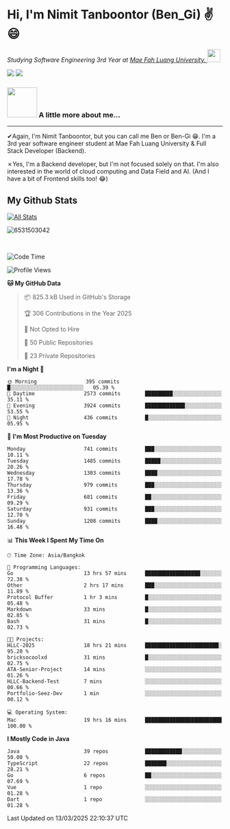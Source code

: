 # Hi, I'm Nimit Tanboontor (Ben_Gi) ✌😄
<p><em>Studying Software Engineering 3rd Year at <a href="https://en.mfu.ac.th/home.html"> Mae Fah Luang University.
</a><img src="https://media.giphy.com/media/WUlplcMpOCEmTGBtBW/giphy.gif" width="30"> </em></p>


[![](https://img.shields.io/badge/linkedin-%230077B5.svg?style=for-the-badge&logo=linkedin)]([https://www.linkedin.com/in/thanaphoom-babparn/](https://www.linkedin.com/in/nimit-tanbooutor-798139246/))
[![](https://img.shields.io/badge/Medium-12100E?style=for-the-badge&logo=medium&logoColor=white)](https://medium.com/@nimittanbooutor)

### <img src="https://media.giphy.com/media/VgCDAzcKvsR6OM0uWg/giphy.gif" width="70"> A little more about me...  

<hr> <!-- Horizontal line -->

&#10004;Again, I'm Nimit Tanboontor, but you can call me Ben or Ben-Gi 😁. I'm a 3rd year software engineer student at Mae Fah Luang University & Full Stack Developer (Backend).

&#10007;Yes, I'm a Backend developer, but I'm not focused solely on that. I'm also interested in the world of cloud computing and Data Field and AI. (And I have a bit of Frontend skills too! 😂)


## My Github Stats

[![All Stats](https://github-readme-stats.vercel.app/api?username=6531503042&show_icons=true&theme=algolia)](https://github.com/6531503042)

<p><img align="center" src="https://github-readme-streak-stats.herokuapp.com/?user=6531503042&" alt="6531503042" /></p>

<br />


<!--START_SECTION:waka-->
![Code Time](http://img.shields.io/badge/Code%20Time-362%20hrs%2030%20mins-blue)

![Profile Views](http://img.shields.io/badge/Profile%20Views-7-blue)

**🐱 My GitHub Data** 

> 📦 825.3 kB Used in GitHub's Storage 
 > 
> 🏆 306 Contributions in the Year 2025
 > 
> 🚫 Not Opted to Hire
 > 
> 📜 50 Public Repositories 
 > 
> 🔑 23 Private Repositories 
 > 
**I'm a Night 🦉** 

```text
🌞 Morning                395 commits         █░░░░░░░░░░░░░░░░░░░░░░░░   05.39 % 
🌆 Daytime                2573 commits        █████████░░░░░░░░░░░░░░░░   35.11 % 
🌃 Evening                3924 commits        █████████████░░░░░░░░░░░░   53.55 % 
🌙 Night                  436 commits         █░░░░░░░░░░░░░░░░░░░░░░░░   05.95 % 
```
📅 **I'm Most Productive on Tuesday** 

```text
Monday                   741 commits         ███░░░░░░░░░░░░░░░░░░░░░░   10.11 % 
Tuesday                  1485 commits        █████░░░░░░░░░░░░░░░░░░░░   20.26 % 
Wednesday                1303 commits        ████░░░░░░░░░░░░░░░░░░░░░   17.78 % 
Thursday                 979 commits         ███░░░░░░░░░░░░░░░░░░░░░░   13.36 % 
Friday                   681 commits         ██░░░░░░░░░░░░░░░░░░░░░░░   09.29 % 
Saturday                 931 commits         ███░░░░░░░░░░░░░░░░░░░░░░   12.70 % 
Sunday                   1208 commits        ████░░░░░░░░░░░░░░░░░░░░░   16.48 % 
```


📊 **This Week I Spent My Time On** 

```text
🕑︎ Time Zone: Asia/Bangkok

💬 Programming Languages: 
Go                       13 hrs 57 mins      ██████████████████░░░░░░░   72.38 % 
Other                    2 hrs 17 mins       ███░░░░░░░░░░░░░░░░░░░░░░   11.89 % 
Protocol Buffer          1 hr 3 mins         █░░░░░░░░░░░░░░░░░░░░░░░░   05.48 % 
Markdown                 33 mins             █░░░░░░░░░░░░░░░░░░░░░░░░   02.85 % 
Bash                     31 mins             █░░░░░░░░░░░░░░░░░░░░░░░░   02.73 % 

🐱‍💻 Projects: 
HLLC-2025                18 hrs 21 mins      ████████████████████████░   95.20 % 
bricksocoolxd            31 mins             █░░░░░░░░░░░░░░░░░░░░░░░░   02.75 % 
ATA-Senior-Project       14 mins             ░░░░░░░░░░░░░░░░░░░░░░░░░   01.26 % 
HLLC-Backend-Test        7 mins              ░░░░░░░░░░░░░░░░░░░░░░░░░   00.66 % 
Portfolio-Seez-Dev       1 min               ░░░░░░░░░░░░░░░░░░░░░░░░░   00.12 % 

💻 Operating System: 
Mac                      19 hrs 16 mins      █████████████████████████   100.00 % 
```

**I Mostly Code in Java** 

```text
Java                     39 repos            ████████████░░░░░░░░░░░░░   50.00 % 
TypeScript               22 repos            ███████░░░░░░░░░░░░░░░░░░   28.21 % 
Go                       6 repos             ██░░░░░░░░░░░░░░░░░░░░░░░   07.69 % 
Vue                      1 repo              ░░░░░░░░░░░░░░░░░░░░░░░░░   01.28 % 
Dart                     1 repo              ░░░░░░░░░░░░░░░░░░░░░░░░░   01.28 % 
```




 Last Updated on 13/03/2025 22:10:37 UTC
<!--END_SECTION:waka-->
